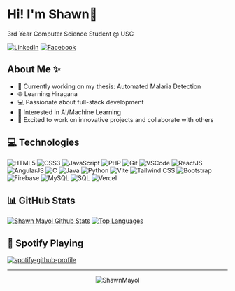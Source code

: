 # Hi! I'm Shawn👋 
3rd Year Computer Science Student @ USC

[![LinkedIn](https://img.shields.io/badge/linkedin-%230077B5.svg?&style=for-the-badge&logo=linkedin&logoColor=white)](https://linkedin.com/in/shawnmayol) 
[![Facebook](https://img.shields.io/badge/facebook-%231877F2.svg?&style=for-the-badge&logo=facebook&logoColor=white)](https://facebook.com/mayolshawn) 

## About Me ✨
- 🌱 Currently working on my thesis: Automated Malaria Detection
- 🌐 Learning Hiragana
- 💻 Passionate about full-stack development
- 🤖 Interested in AI/Machine Learning
- 🚀 Excited to work on innovative projects and collaborate with others

## 💻 Technologies

![HTML5](https://img.icons8.com/color/30/html-5.png)
![CSS3](https://img.icons8.com/color/30/css3.png)
![JavaScript](https://img.icons8.com/color/30/javascript.png)
![PHP](https://img.icons8.com/color/30/php.png)
![Git](https://img.icons8.com/color/30/git.png)
![VSCode](https://img.icons8.com/color/30/visual-studio-code-2019.png)
![ReactJS](https://img.icons8.com/color/30/react-native.png)
![AngularJS](https://img.icons8.com/color/30/angularjs.png)
![C](https://img.icons8.com/color/30/c-programming.png)
![Java](https://img.icons8.com/color/30/java-coffee-cup-logo.png)
![Python](https://img.icons8.com/color/30/python.png)
![Vite](https://img.icons8.com/color/30/vite.png)
![Tailwind CSS](https://img.icons8.com/color/30/tailwindcss.png)
![Bootstrap](https://img.icons8.com/color/30/bootstrap.png)
![Firebase](https://img.icons8.com/color/30/firebase.png)
![MySQL](https://img.icons8.com/color/30/mysql-logo.png)
![SQL](https://img.icons8.com/color/30/sql.png)
![Vercel](https://img.icons8.com/color/30/vercel.png)

## 📊 GitHub Stats

[![Shawn Mayol Github Stats](https://github-readme-stats.vercel.app/api?username=ShawnMayol&show_icons=true&count_private=true&theme=radical)](https://github.com/anuraghazra/github-readme-stats) 
[![Top Languages](https://github-readme-stats.vercel.app/api/top-langs/?username=ShawnMayol&layout=compact&theme=radical)](https://github.com/anuraghazra/github-readme-stats)

## 🎵 Spotify Playing

[![spotify-github-profile](https://spotify-github-profile.kittinanx.com/api/view?uid=31dogaxaqrchzs5lc2y2dzcs47dm&cover_image=true&theme=novatorem&show_offline=false&background_color=121212&interchange=false&bar_color=53b14f&bar_color_cover=false)](https://open.spotify.com/user/31dogaxaqrchzs5lc2y2dzcs47dm)

---

<p align="center"> <img src="https://komarev.com/ghpvc/?username=ShawnMayol" alt="ShawnMayol" /> </p>
